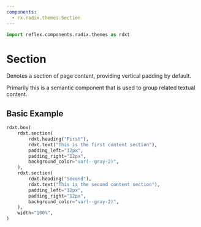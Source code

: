 ```yaml
---
components:
  - rx.radix.themes.Section
---
```


```python exec
import reflex.components.radix.themes as rdxt
```

# Section

Denotes a section of page content, providing vertical padding by default.

Primarily this is a semantic component that is used to group related textual content.

## Basic Example

```python demo
rdxt.box(
    rdxt.section(
        rdxt.heading("First"),
        rdxt.text("This is the first content section"),
        padding_left="12px",
        padding_right="12px",
        background_color="var(--gray-2)",
    ),
    rdxt.section(
        rdxt.heading("Second"),
        rdxt.text("This is the second content section"),
        padding_left="12px",
        padding_right="12px",
        background_color="var(--gray-2)",
    ),
    width="100%",
)
```